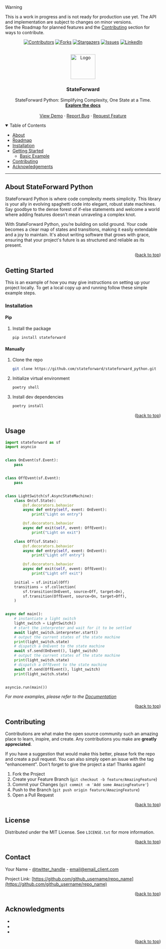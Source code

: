 > [!WARNING]  
> This is a work in progress and is not ready for production use yet. The API and implementation are subject to changes on minor versions.  
> See the Roadmap for planned features and the [Contributing](#contributing) section for ways to contribute.

<!-- Improved compatibility of back to top link: See: https://github.com/othneildrew/Best-README-Template/pull/73 -->

<a name="readme-top"></a>

<!--
*** Thanks for checking out the Best-README-Template. If you have a suggestion
*** that would make this better, please fork the repo and create a pull request
*** or simply open an issue with the tag "enhancement".
*** Don't forget to give the project a star!
*** Thanks again! Now go create something AMAZING! :D
-->



<!-- PROJECT SHIELDS -->
<!--
*** I'm using markdown "reference style" links for readability.
*** Reference links are enclosed in brackets [ ] instead of parentheses ( ).
*** See the bottom of this document for the declaration of the reference variables
*** for contributors-url, forks-url, etc. This is an optional, concise syntax you may use.
*** https://www.markdownguide.org/basic-syntax/#reference-style-links
-->
<div align="center">

[![Contributors][contributors-shield]][contributors-url]
[![Forks][forks-shield]][forks-url]
[![Stargazers][stars-shield]][stars-url]
[![Issues][issues-shield]][issues-url]
[![LinkedIn][linkedin-shield]][linkedin-url]

</div>





<!-- PROJECT LOGO -->
<br />
<div align="center">
  <a href="https://github.com/othneildrew/Best-README-Template">
    <img src="https://avatars.githubusercontent.com/u/150265376?s=200&v=4" alt="Logo" width="80" height="80">
  </a>

  <h3 align="center">StateForward</h3>

  <p align="center">
    StateForward Python: Simplifying Complexity, One State at a Time.
    <br />
    <a href="https://docs.stateforward.org"><strong>Explore the docs</strong></a>
    <br />
    <br />
    <a href="https://github.com/othneildrew/Best-README-Template">View Demo</a>
    ·
    <a href="https://github.com/othneildrew/Best-README-Template/issues">Report Bug</a>
    ·
    <a href="https://github.com/othneildrew/Best-README-Template/issues">Request Feature</a>
  </p>
</div>



<details open="open">
<summary>Table of Contents</summary>

- [About](#about)
- [Roadmap](#roadmap)
- [Installation](#installation)
- [Getting Started](#getting-started)
  - [Basic Example](#basic-example)
- [Contributing](#contributing)
- [Acknowledgements](#acknowledgements)

</details>

---


## About StateForward Python

[//]: # ([![Product Name Screen Shot][product-screenshot]]&#40;https://example.com&#41;)

StateForward Python is where code complexity meets simplicity. 
This library is your ally in evolving spaghetti code into elegant, robust state machines. 
Say goodbye to the dense forest of if-else statements and welcome a world where adding features doesn’t mean unraveling a complex knot.

With StateForward Python, you’re building on solid ground. 
Your code becomes a clear map of states and transitions, making it easily extendable and a joy to maintain. 
It's about writing software that grows with grace, ensuring that your project's future is as structured and reliable as its present.
<p align="right">(<a href="#readme-top">back to top</a>)</p>




<!-- GETTING STARTED -->
## Getting Started

This is an example of how you may give instructions on setting up your project locally.
To get a local copy up and running follow these simple example steps.


### Installation

#### Pip
1. Install the package
    ```sh
    pip install stateforward
    ```
#### Manually
1. Clone the repo
   ```sh
   git clone https://github.com/stateforward/stateforward_python.git
   ```
2. Initialize virtual environment
    ```bash
    poetry shell 
    ```
3. Install dev dependencies
   ```sh
   poetry install
   ```


<p align="right">(<a href="#readme-top">back to top</a>)</p>



<!-- USAGE EXAMPLES -->
## Usage

```python
import stateforward as sf
import asyncio


class OnEvent(sf.Event):
    pass


class OffEvent(sf.Event):
    pass


class LightSwitch(sf.AsyncStateMachine):
    class On(sf.State):
        @sf.decorators.behavior
        async def entry(self, event: OnEvent):
            print("Light on entry")

        @sf.decorators.behavior
        async def exit(self, event: OffEvent):
            print("Light on exit")

    class Off(sf.State):
        @sf.decorators.behavior
        async def entry(self, event: OnEvent):
            print("Light off entry")

        @sf.decorators.behavior
        async def exit(self, event: OffEvent):
            print("Light off exit")

    initial = sf.initial(Off)
    transitions = sf.collection(
        sf.transition(OnEvent, source=Off, target=On),
        sf.transition(OffEvent, source=On, target=Off),
    )


async def main():
    # instantiate a light switch
    light_switch = LightSwitch()
    # start the interpreter and wait for it to be settled
    await light_switch.interpreter.start()
    # output the current states of the state machine
    print(light_switch.state)
    # dispatch a OnEvent to the state machine
    await sf.send(OnEvent(), light_switch)
    # output the current states of the state machine
    print(light_switch.state)
    # dispatch a OffEvent to the state machine
    await sf.send(OffEvent(), light_switch)
    print(light_switch.state)


asyncio.run(main())
```
      
_For more examples, please refer to the [Documentation](https://docs.stateforward.org)_

<p align="right">(<a href="#readme-top">back to top</a>)</p>



<!-- CONTRIBUTING -->
## Contributing

Contributions are what make the open source community such an amazing place to learn, inspire, and create. Any contributions you make are **greatly appreciated**.

If you have a suggestion that would make this better, please fork the repo and create a pull request. You can also simply open an issue with the tag "enhancement".
Don't forget to give the project a star! Thanks again!

1. Fork the Project
2. Create your Feature Branch (`git checkout -b feature/AmazingFeature`)
3. Commit your Changes (`git commit -m 'Add some AmazingFeature'`)
4. Push to the Branch (`git push origin feature/AmazingFeature`)
5. Open a Pull Request

<p align="right">(<a href="#readme-top">back to top</a>)</p>



<!-- LICENSE -->
## License

Distributed under the MIT License. See `LICENSE.txt` for more information.

<p align="right">(<a href="#readme-top">back to top</a>)</p>



<!-- CONTACT -->
## Contact

Your Name - [@twitter_handle](https://twitter.com/twitter_handle) - email@email_client.com

Project Link: [https://github.com/github_username/repo_name](https://github.com/github_username/repo_name)

<p align="right">(<a href="#readme-top">back to top</a>)</p>



<!-- ACKNOWLEDGMENTS -->
## Acknowledgments

* []()
* []()
* []()

<p align="right">(<a href="#readme-top">back to top</a>)</p>



<!-- MARKDOWN LINKS & IMAGES -->
<!-- https://www.markdownguide.org/basic-syntax/#reference-style-links -->
[contributors-shield]: https://img.shields.io/github/contributors/github_username/repo_name.svg?style=for-the-badge
[contributors-url]: https://github.com/github_username/repo_name/graphs/contributors
[forks-shield]: https://img.shields.io/github/forks/github_username/repo_name.svg?style=for-the-badge
[forks-url]: https://github.com/github_username/repo_name/network/members
[stars-shield]: https://img.shields.io/github/stars/github_username/repo_name.svg?style=for-the-badge
[stars-url]: https://github.com/github_username/repo_name/stargazers
[issues-shield]: https://img.shields.io/github/issues/github_username/repo_name.svg?style=for-the-badge
[issues-url]: https://github.com/github_username/repo_name/issues
[license-shield]: https://img.shields.io/github/license/github_username/repo_name.svg?style=for-the-badge
[license-url]: https://github.com/github_username/repo_name/blob/master/LICENSE.txt
[linkedin-shield]: https://img.shields.io/badge/-LinkedIn-black.svg?style=for-the-badge&logo=linkedin&colorB=555
[linkedin-url]: https://linkedin.com/in/linkedin_username
[product-screenshot]: images/screenshot.png
[Next.js]: https://img.shields.io/badge/next.js-000000?style=for-the-badge&logo=nextdotjs&logoColor=white
[Next-url]: https://nextjs.org/
[React.js]: https://img.shields.io/badge/React-20232A?style=for-the-badge&logo=react&logoColor=61DAFB
[React-url]: https://reactjs.org/
[Vue.js]: https://img.shields.io/badge/Vue.js-35495E?style=for-the-badge&logo=vuedotjs&logoColor=4FC08D
[Vue-url]: https://vuejs.org/
[Angular.io]: https://img.shields.io/badge/Angular-DD0031?style=for-the-badge&logo=angular&logoColor=white
[Angular-url]: https://angular.io/
[Svelte.dev]: https://img.shields.io/badge/Svelte-4A4A55?style=for-the-badge&logo=svelte&logoColor=FF3E00
[Svelte-url]: https://svelte.dev/
[Laravel.com]: https://img.shields.io/badge/Laravel-FF2D20?style=for-the-badge&logo=laravel&logoColor=white
[Laravel-url]: https://laravel.com
[Bootstrap.com]: https://img.shields.io/badge/Bootstrap-563D7C?style=for-the-badge&logo=bootstrap&logoColor=white
[Bootstrap-url]: https://getbootstrap.com
[JQuery.com]: https://img.shields.io/badge/jQuery-0769AD?style=for-the-badge&logo=jquery&logoColor=white
[JQuery-url]: https://jquery.com 